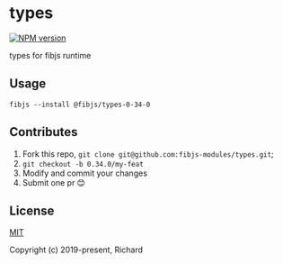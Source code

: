 # types

[![NPM version](https://img.shields.io/npm/v/@fibjs/types-0-34-0.svg)](https://www.npmjs.org/package/@fibjs/types-0-34-0)

types for fibjs runtime

## Usage

```
fibjs --install @fibjs/types-0-34-0
```

## Contributes

1. Fork this repo, `git clone git@github.com:fibjs-modules/types.git`;
2. `git checkout -b 0.34.0/my-feat`
3. Modify and commit your changes
4. Submit one pr 😊

## License

[MIT](https://opensource.org/licenses/MIT)

Copyright (c) 2019-present, Richard